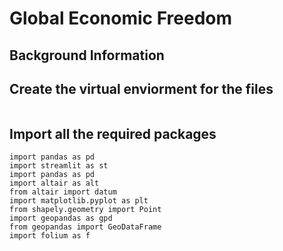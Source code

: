 # Global Economic Freedom

## Background Information

## Create the virtual enviorment for the files
```python -m venv <name_of_virtualenv>
```

## Import all the required packages
```
import pandas as pd
import streamlit as st
import pandas as pd
import altair as alt
from altair import datum
import matplotlib.pyplot as plt
from shapely.geometry import Point
import geopandas as gpd
from geopandas import GeoDataFrame
import folium as f
```

##

